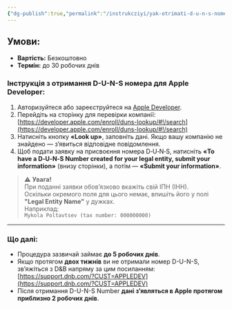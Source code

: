 ```yaml
---
{"dg-publish":true,"permalink":"/instrukcziyi/yak-otrimati-d-u-n-s-nomer/"}
---
```



## Умови:
- **Вартість:** Безкоштовно  
- **Термін:** до 30 робочих днів

### Інструкція з отримання D-U-N-S номера для Apple Developer:

1. Авторизуйтеся або зареєструйтеся на [Apple Developer](https://developer.apple.com).
2. Перейдіть на сторінку для перевірки компанії:  
   [https://developer.apple.com/enroll/duns-lookup/#!/search](https://developer.apple.com/enroll/duns-lookup/#!/search)
3. Натисніть кнопку **«Look up»**, заповніть дані. Якщо вашу компанію не знайдено — з’явиться відповідне повідомлення.
4. Щоб подати заявку на присвоєння номера D‑U‑N‑S, натисніть **«To have a D‑U‑N‑S Number created for your legal entity, submit your information»** (внизу сторінки), а потім — **«Submit your information»**.

> ⚠️ **Увага!**  
> При поданні заявки обов’язково вкажіть свій ІПН (ІНН).  
> Оскільки окремого поля для цього немає, впишіть його у полі **"Legal Entity Name"** у дужках.  
> Наприклад:  
> `Mykola Poltavtsev (tax number: 000000000)`

---

### Що далі:

- Процедура зазвичай займає **до 5 робочих днів**.
- Якщо протягом **двох тижнів** ви не отримали номер D-U-N-S, зв’яжіться з D&B напряму за цим посиланням:  
  [https://support.dnb.com/?CUST=APPLEDEV](https://support.dnb.com/?CUST=APPLEDEV)
- Після отримання D-U-N-S Number **дані з’являться в Apple протягом приблизно 2 робочих днів**.